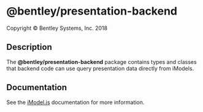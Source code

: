 ﻿# @bentley/presentation-backend

Copyright © Bentley Systems, Inc. 2018

## Description

The __@bentley/presentation-backend__ package contains types and classes that backend code
can use query presentation data directly from iModels.

## Documentation

See the [iModel.js](https://www.imodeljs.org) documentation for more information.
